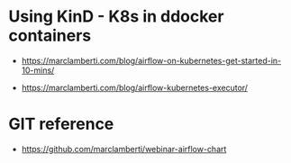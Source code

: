 # Using KinD - K8s in ddocker containers

- https://marclamberti.com/blog/airflow-on-kubernetes-get-started-in-10-mins/


- https://marclamberti.com/blog/airflow-kubernetes-executor/


# GIT reference


- https://github.com/marclamberti/webinar-airflow-chart

